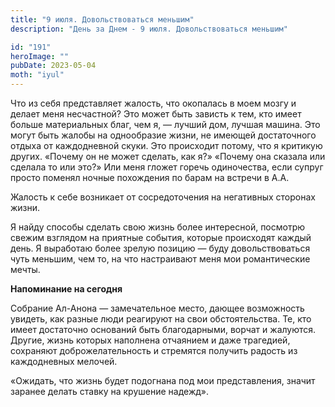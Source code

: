 ```yaml
---
title: "9 июля. Довольствоваться меньшим"
description: "День за Днем - 9 июля. Довольствоваться меньшим"

id: "191"
heroImage: ""
pubDate: 2023-05-04
moth: "iyul"
---
```


Что из себя представляет жалость, что окопалась в моем мозгу и делает меня
несчастной? Это может быть зависть к тем, кто имеет больше материальных благ,
чем я, — лучший дом, лучшая машина. Это могут быть жалобы на однообразие
жизни, не имеющей достаточного отдыха от каждодневной скуки. Это происходит
потому, что я критикую других. «Почему он не может сделать, как я?» «Почему
она сказала или сделала то или это?» Или меня гложет горечь одиночества, если
супруг просто поменял ночные похождения по барам на встречи в А.А.

Жалость к себе возникает от сосредоточения на негативных сторонах жизни.

Я найду способы сделать свою жизнь более интересной, посмотрю свежим взглядом
на приятные события, которые происходят каждый день. Я выработаю более зрелую
позицию — буду довольствоваться чуть меньшим, чем то, на что настраивают меня
мои романтические мечты.

**Напоминание на сегодня**

Собрание Ал-Анона — замечательное место, дающее возможность увидеть, как
разные люди реагируют на свои обстоятельства. Те, кто имеет достаточно
оснований быть благодарными, ворчат и жалуются. Другие, жизнь которых
наполнена отчаянием и даже трагедией, сохраняют доброжелательность и стремятся
получить радость из каждодневных мелочей.

«Ожидать, что жизнь будет подогнана под мои представления, значит заранее
делать ставку на крушение надежд».
